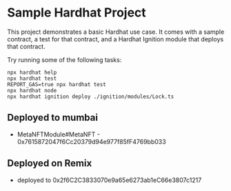 # Sample Hardhat Project

This project demonstrates a basic Hardhat use case. It comes with a sample contract, a test for that contract, and a Hardhat Ignition module that deploys that contract.

Try running some of the following tasks:

```shell
npx hardhat help
npx hardhat test
REPORT_GAS=true npx hardhat test
npx hardhat node
npx hardhat ignition deploy ./ignition/modules/Lock.ts
```

## Deployed to mumbai
- MetaNFTModule#MetaNFT - 0x7615872047f6Cc20379d94e977f85fF4769bb033

## Deployed on Remix
- deployed to 0x2f6C2C3833070e9a65e6273ab1eC66e3807c1217
